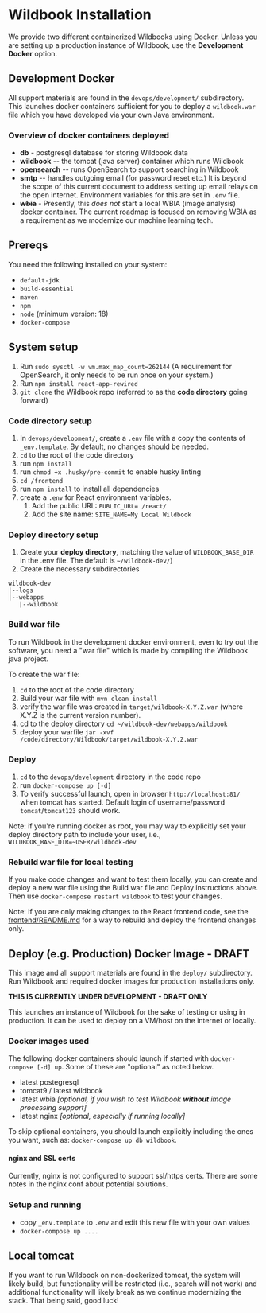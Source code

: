 # Wildbook Installation

We provide two different containerized Wildbooks using Docker. Unless you are setting up a production instance of Wildbook, use the **Development Docker** option.

## Development Docker

All support materials are found in the `devops/development/` subdirectory. This launches docker containers sufficient for you to deploy a `wildbook.war` file which you have developed via your own Java environment. 

### Overview of docker containers deployed

- **db** - postgresql database for storing Wildbook data
- **wildbook** -- the tomcat (java server) container which runs Wildbook
- **opensearch** -- runs OpenSearch to support searching in Wildbook
- **smtp** -- handles outgoing email (for password reset etc.) It is beyond the scope of this current document to address setting up email relays on the open internet. Environment variables for this are set in `.env` file.
- ~~**wbia**~~ - Presently, this _does not_ start a local WBIA (image analysis) docker container. The current roadmap is focused on removing WBIA as a requirement as we modernize our machine learning tech.

## Prereqs
You need the following installed on your system:
* `default-jdk`
* `build-essential`
* `maven`
* `npm`
* `node` (minimum version: 18)
* `docker-compose`

## System setup
1. Run `sudo sysctl -w vm.max_map_count=262144` (A requirement for OpenSearch, it only needs to be run once on your system.)
1. Run `npm install react-app-rewired`
1. `git clone` the Wildbook repo (referred to as the **code directory** going forward)

### Code directory setup
1. In `devops/development/`, create a `.env` file with a copy the contents of `_env.template`. By default, no changes should be needed.
1. `cd` to the root of the code directory
1. run `npm install`
1. run `chmod +x .husky/pre-commit` to enable husky linting
1. `cd /frontend`
1. run `npm install` to install all dependencies
1. create a `.env` for React environment variables.
    1. Add the public URL: `PUBLIC_URL= /react/`
    1. Add the site name: `SITE_NAME=My Local Wildbook`

### Deploy directory setup
1. Create your **deploy directory**, matching the value of `WILDBOOK_BASE_DIR` in the .env file. The default is `~/wildbook-dev/`)
1. Create the necessary subdirectories
```
wildbook-dev
|--logs
|--webapps
   |--wildbook
```

### Build war file
To run Wildbook in the development docker environment, even to try out the software, you need a "war file" which is made by compiling the Wildbook java project.

To create the war file:
1. `cd` to the root of the code directory
1. Build your war file with `mvn clean install`
1. verify the war file was created in `target/wildbook-X.Y.Z.war` (where X.Y.Z is the current version number).
1. cd to the deploy directory `cd ~/wildbook-dev/webapps/wildbook` 
1. deploy your warfile `jar -xvf /code/directory/Wildbook/target/wildbook-X.Y.Z.war`

### Deploy
1. `cd` to the `devops/development` directory in the code repo
1. run `docker-compose up [-d]`
1. To verify successful launch, open in browser `http://localhost:81/` when tomcat has started. Default login of username/password `tomcat`/`tomcat123` should work.

Note: if you're running docker as root, you may way to explicitly set your deploy directory path to include your user, i.e., `WILDBOOK_BASE_DIR=~USER/wildbook-dev`

### Rebuild war file for local testing

If you make code changes and want to test them locally, you can create and deploy a new war file using the Build war file and Deploy instructions above. Then use `docker-compose restart wildbook` to test your changes.

Note: If you are only making changes to the React frontend code, see the [frontend/README.md](../frontend/README.md) for a way to rebuild and deploy the frontend changes only.

## Deploy (e.g. Production) Docker Image - DRAFT

This image and all support materials are found in the `deploy/` subdirectory. Run Wildbook and required docker images for production installations only.

**THIS IS CURRENTLY UNDER DEVELOPMENT - DRAFT ONLY**

This launches an instance of Wildbook for the sake of testing or using in production.
It can be used to deploy on a VM/host on the internet or locally.

### Docker images used

The following docker containers should launch if started with `docker-compose [-d] up`. Some of these are "optional" as noted below.

- latest postegresql
- tomcat9 / latest wildbook
- latest wbia _[optional, if you wish to test Wildbook **without** image processing support]_
- latest nginx _[optional, especially if running locally]_

To skip optional containers, you should launch explicitly including the ones you want, such as: `docker-compose up db wildbook`.

#### nginx and SSL certs

Currently, nginx is not configured to support ssl/https certs. There are some notes in the nginx conf about potential solutions.

### Setup and running

- copy `_env.template` to `.env` and edit this new file with your own values
- `docker-compose up ....`

## Local tomcat 
If you want to run Wildbook on non-dockerized tomcat, the system will likely build, but functionality will be restricted (i.e., search will not work) and additional functionality will likely break as we continue modernizing the stack. That being said, good luck!
